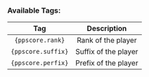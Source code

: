 ### Available Tags:

| Tag | Description |
|:--:|:--:|
|`{ppscore.rank}`|Rank of the player|
|`{ppscore.suffix}`|Suffix of the player|
|`{ppscore.perfix}`|Prefix of the player|
